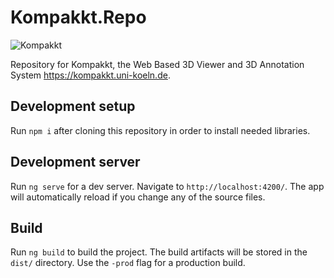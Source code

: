 # Kompakkt.Repo

![Kompakkt](src/assets/img/kompakkt-logo.png)

Repository for Kompakkt, the Web Based 3D Viewer and 3D Annotation System https://kompakkt.uni-koeln.de.

## Development setup

Run `npm i` after cloning this repository in order to install needed libraries.

## Development server

Run `ng serve` for a dev server. Navigate to `http://localhost:4200/`. The app will automatically reload if you change any of the source files.

## Build

Run `ng build` to build the project. The build artifacts will be stored in the `dist/` directory. Use the `-prod` flag for a production build.

